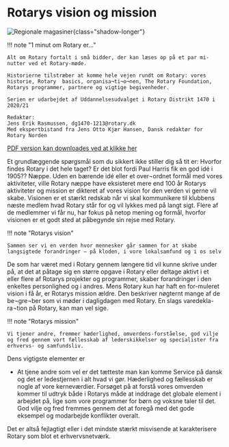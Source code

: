 # Rotarys vision og mission

![Regionale magasiner](images/vision001.jpg){class="shadow-longer"} 

!!! note "1 minut om Rotary er..."

    Alt om Rotary fortalt i små bidder, der kan læses op på et par mi-nutter ved et Rotary-møde.
    
    Historierne tilstræber at komme hele vejen rundt om Rotary: vores historie, Rotary  basics, organisa¬ti¬o¬nen, The Rotary Foundation, Rotarys programmer, partnere og vigtige begivenheder.
    
    Serien er udarbejdet af Uddannelsesudvalget i Rotary Distrikt 1470 i 2020/21
    
    Redaktør: 
    Jens Erik Rasmussen, dg1470-1213@rotary.dk
    Med ekspertbistand fra Jens Otto Kjær Hansen, Dansk redaktør for Rotary Norden


<a href=https://1minut.rotary.dk/pdf-versioner/1_minut_om_Rotary_Vision_og_Mission.pdf target=_blank>PDF version kan downloades ved at klikke her</a>


Et grundlæggende spørgsmål som du sikkert ikke stiller dig så tit er: Hvorfor findes Rotary i det hele taget? Er det blot fordi Paul Harris fik en god idé i 1905?? Næppe. Uden en bærende idé eller et over¬ordnet formål med vores aktiviteter, ville Rotary næppe have eksisteret mere end 100 år
Rotarys aktiviteter og mission er dikteret af vores vision for den verden vi gerne vil skabe. Visionen er et stærkt redskab når vi skal kommunikere til klubbens næste medlem hvad Rotary står for og vil lykkes med på langt sigt. Flere af de medlemmer vi får nu, har fokus på netop mening og formål, hvorfor visionen er et godt sted at påbegynde sin rejse med Rotary. 

!!! note "Rotarys vision"

    Sammen ser vi en verden hvor mennesker går sammen for at skabe langsigtede forandringer – på kloden, i vore lokalsamfund og i os selv


De som har været med i Rotary gennem længere tid vil kunne skrive under på, at det at påtage sig en større opgave i Rotary eller deltage aktivt i et eller flere af Rotarys projekter og programmer, skaber forandringer i den enkeltes personlighed og i andres.
Mens Rotary kun har haft en for-muleret vision i få år, er Rotarys mission ældre. Den beskriver nøgternt mange af de be¬gre¬ber som vi møder i dagligdagen med Rotary. En slags varedekla-ra¬tion på Rotary, kan man vel sige. 


!!! note "Rotarys mission"

    Vi tjener andre, fremmer hæderlighed, omverdens-forståelse, god vilje og fred gennem vort fællesskab af lederskikkelser og specialister fra erhvervs- og samfundsliv.

Dens vigtigste elementer er
- At tjene andre som vel er det tætteste man kan komme Service på dansk og det er ledestjernen i alt hvad vi gør. Hæderlighed og fællesskab er nogle af vore kerneværdier. Forsøget på at forstå vores omverden kommer til udtryk både i Rotarys måde at inddrage det globale element i arbejdet på, lige som vore programmer for børn og voksne taler til det. God vilje og fred fremmes gennem det at foregå med det gode eksempel og modarbejde konflikter overalt.


Det er altså fejlagtigt eller i det mindste stærkt misvisende at karakterisere Rotary som blot et erhvervsnetværk.
